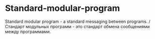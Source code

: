 Standard-modular-program
========================

Standard modular program - a standard messaging between programs. / Стандарт модульных программ - это стандарт обмена сообщениями между программами.
